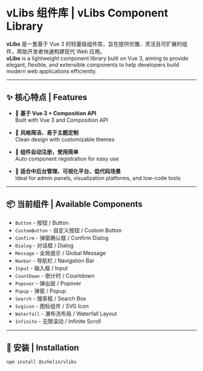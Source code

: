 # vLibs 组件库 | vLibs Component Library

**vLibs** 是一套基于 Vue 3 的轻量级组件库，旨在提供优雅、灵活且可扩展的组件，帮助开发者快速构建现代 Web 应用。  
**vLibs** is a lightweight component library built on Vue 3, aiming to provide elegant, flexible, and extensible components to help developers build modern web applications efficiently.

---

## ✨ 核心特点 | Features

- 🌿 **基于 Vue 3 + Composition API**  
  Built with Vue 3 and Composition API

- 🎨 **风格简洁、易于主题定制**  
  Clean design with customizable themes

- 🧩 **组件自动注册，使用简单**  
  Auto component registration for easy use

- 🚀 **适合中后台管理、可视化平台、低代码场景**  
  Ideal for admin panels, visualization platforms, and low-code tools

---

## 📦 当前组件 | Available Components

- `Button` - 按钮 / Button
- `CustomButton` - 自定义按钮 / Custom Button
- `Confirm` - 弹窗确认框 / Confirm Dialog
- `Dialog` - 对话框 / Dialog
- `Message` - 全局提示 / Global Message
- `Navbar` - 导航栏 / Navigation Bar
- `Input` - 输入框 / Input
- `CountDown` - 倒计时 / Countdown
- `Popover` - 弹出层 / Popover
- `Popup` - 弹窗 / Popup
- `Search` - 搜索框 / Search Box
- `Svgicon` - 图标组件 / SVG Icon
- `Waterfall` - 瀑布流布局 / Waterfall Layout
- `Infinite` - 无限滚动 / Infinite Scroll

---

## 🔧 安装 | Installation

```bash
npm install @szhelin/vlibs
```
